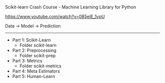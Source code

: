 Scikit-learn Crash Course - Machine Learning Library for Python

https://www.youtube.com/watch?v=0B5eIE_1vpU

Data -> Model -> Prediction

---
- Part 1: Scikit-Learn
  - Folder scikit-learn
- Part 2: Preprocessing
  - Folder scikit-prep
- Part 3: Metrics
  - Folder scikit-metrics
- Part 4: Meta Estimators
- Part 5: Human-Learn

